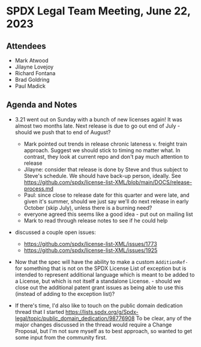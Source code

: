 # SPDX Legal Team Meeting, June 22, 2023

## Attendees

* Mark Atwood
* Jilayne Lovejoy
* Richard Fontana
* Brad Goldring
* Paul Madick

## Agenda and Notes

* 3.21  went out on Sunday with a bunch of new licenses again! It was almost two months late. Next release is due to go out end of July - should we push that to end of August?
  * Mark pointed out trends in release chronic lateness v. freight train approach. Suggest we should stick to timing no matter what. In contrast, they look at current repo and don't pay much attention to release
  * Jilayne: consider that release is done by Steve and thus subject to Steve's schedule. We should have back-up person, ideally. See https://github.com/spdx/license-list-XML/blob/main/DOCS/release-process.md
  * Paul: since close to release date for this quarter and were late, and given it's summer, should we just say we'll do next release in early October (skip July), unless there is a burning need?
  * everyone agreed this seems like a good idea - put out on mailing list
  * Mark to read through release notes to see if he could help

* discussed a couple open issues:
  * https://github.com/spdx/license-list-XML/issues/1773 
  * https://github.com/spdx/license-list-XML/issues/1925 
      
* Now that the spec will have the ability to make a custom `AdditionRef-` for something that is not on the SPDX License List of exception but is intended to represent additional language which is meant to be added to a License, but which is not itself a standalone License. - should we close out the additional patent grant issues as being able to use this (instead of adding to the exception list)?
      
* If there's time, I'd also like to touch on the public domain dedication thread that I started https://lists.spdx.org/g/Spdx-legal/topic/public_domain_dedication/98776908  To be clear, any of the major changes discussed in the thread would require a Change Proposal, but I'm not sure myself as to best approach, so wanted to get some input from the community first.
